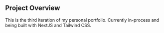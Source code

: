 ## Project Overview

This is the third iteration of my personal portfolio.  Currently in-process and being built with NextJS and Tailwind CSS.
